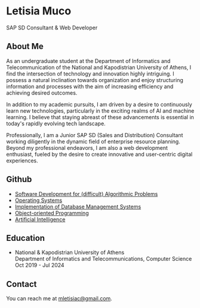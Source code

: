 Letisia Muco
============

SAP SD Consultant & Web Developer

About Me
--------

As an undergraduate student at the Department of Informatics and Telecommunication of the National and Kapodistrian University of Athens, I find the intersection of technology and innovation highly intriguing. I possess a natural inclination towards organization and enjoy structuring information and processes with the aim of increasing efficiency and achieving desired outcomes.

In addition to my academic pursuits, I am driven by a desire to continuously learn new technologies, particularly in the exciting realms of AI and machine learning. I believe that staying abreast of these advancements is essential in today's rapidly evolving tech landscape.

Professionally, I am a Junior SAP SD (Sales and Distribution) Consultant working diligently in the dynamic field of enterprise resource planning. Beyond my professional endeavors, I am also a web development enthusiast, fueled by the desire to create innovative and user-centric digital experiences.

Github
------

*   [Software Development for (difficult) Algorithmic Problems](https://github.com/letisiamuco/SoftDevProject)
*   [Operating Systems](https://github.com/letisiamuco/opsys-k22-2022-homework-lab)
*   [Implementation of Database Management Systems](https://github.com/letisiamuco/YSBD_1)
*   [Object-oriented Programming](https://github.com/letisiamuco/oop-k10-2021-homework)
*   [Artificial Intelligence](https://github.com/letisiamuco/ai-ys02-2021-homework)

Education
---------

*   National & Kapodistrian University of Athens  
    Department of Informatics and Telecommunications, Computer Science  
    Oct 2019 - Jul 2024

Contact
-------

You can reach me at [mletisiac@gmail.com](mailto:mletisiac@gmail.com).
